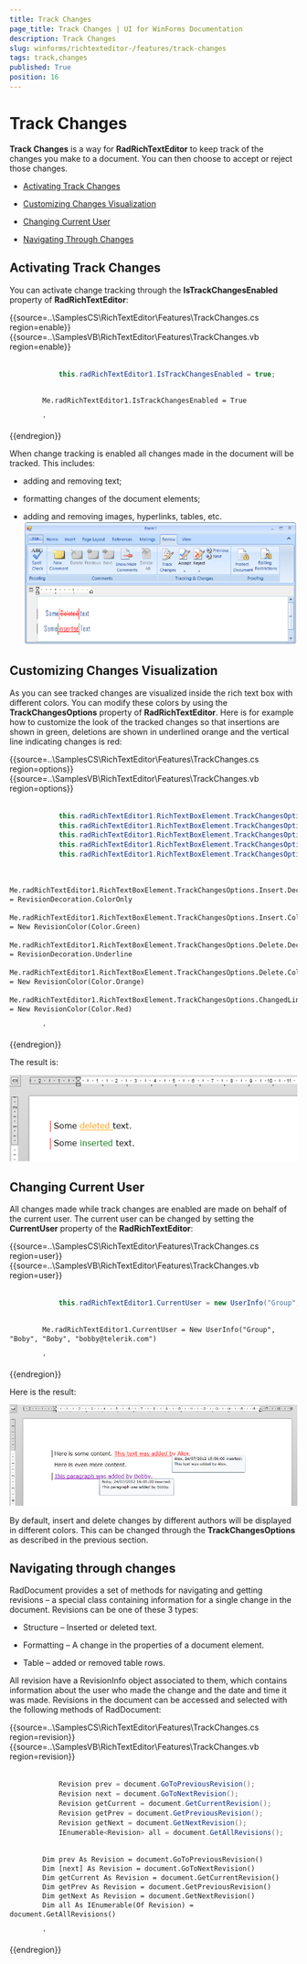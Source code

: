 ```yaml
---
title: Track Changes
page_title: Track Changes | UI for WinForms Documentation
description: Track Changes
slug: winforms/richtexteditor-/features/track-changes
tags: track,changes
published: True
position: 16
---
```


# Track Changes



__Track Changes__ is a way for __RadRichTextEditor__ to keep track of the changes you make to a document. You can then choose to accept or reject those changes.
      

* [Activating Track Changes](#activating-track-changes)

* [Customizing Changes Visualization](#customizing-changes-visualization)

* [Changing Current User](#changing-current-user)

* [Navigating Through Changes](#navigating-through-changes)

## Activating Track Changes

You can activate change tracking through the __IsTrackChangesEnabled__ property of __RadRichTextEditor__:

{{source=..\SamplesCS\RichTextEditor\Features\TrackChanges.cs region=enable}} 
{{source=..\SamplesVB\RichTextEditor\Features\TrackChanges.vb region=enable}} 

````C#

            this.radRichTextEditor1.IsTrackChangesEnabled = true;
````
````VB.NET

        Me.radRichTextEditor1.IsTrackChangesEnabled = True

        '
````

{{endregion}} 


When change tracking is enabled all changes made in the document will be tracked. This includes: 

* adding and removing text;

* formatting changes of the document elements;

* adding and removing images, hyperlinks, tables, etc.![richtexteditor-features-track-changes 001](images/richtexteditor-features-track-changes001.png)

## Customizing Changes Visualization

As you can see tracked changes are visualized inside the rich text box with different colors.  You can modify these colors by using the __TrackChangesOptions__ property of __RadRichTextEditor__. Here is for example how to customize the look of the tracked changes so that insertions are shown in green,  deletions are shown in underlined orange and the vertical line indicating changes is red:


{{source=..\SamplesCS\RichTextEditor\Features\TrackChanges.cs region=options}} 
{{source=..\SamplesVB\RichTextEditor\Features\TrackChanges.vb region=options}} 

````C#

            this.radRichTextEditor1.RichTextBoxElement.TrackChangesOptions.Insert.Decoration = RevisionDecoration.ColorOnly;
            this.radRichTextEditor1.RichTextBoxElement.TrackChangesOptions.Insert.ColorOptions = new RevisionColor(Color.Green);
            this.radRichTextEditor1.RichTextBoxElement.TrackChangesOptions.Delete.Decoration = RevisionDecoration.Underline;
            this.radRichTextEditor1.RichTextBoxElement.TrackChangesOptions.Delete.ColorOptions = new RevisionColor(Color.Orange);
            this.radRichTextEditor1.RichTextBoxElement.TrackChangesOptions.ChangedLinesDecorationColorOptions.ColorOptions = new RevisionColor(Color.Red);
````
````VB.NET

        Me.radRichTextEditor1.RichTextBoxElement.TrackChangesOptions.Insert.Decoration = RevisionDecoration.ColorOnly
        Me.radRichTextEditor1.RichTextBoxElement.TrackChangesOptions.Insert.ColorOptions = New RevisionColor(Color.Green)
        Me.radRichTextEditor1.RichTextBoxElement.TrackChangesOptions.Delete.Decoration = RevisionDecoration.Underline
        Me.radRichTextEditor1.RichTextBoxElement.TrackChangesOptions.Delete.ColorOptions = New RevisionColor(Color.Orange)
        Me.radRichTextEditor1.RichTextBoxElement.TrackChangesOptions.ChangedLinesDecorationColorOptions.ColorOptions = New RevisionColor(Color.Red)

        '
````

{{endregion}} 


The result is:

![richtexteditor-features-track-changes 002](images/richtexteditor-features-track-changes002.png)

## Changing Current User

All changes made while track changes are enabled are made on behalf of the current user. The current user can be changed by setting the __CurrentUser__ property of the __RadRichTextEditor__:
  
{{source=..\SamplesCS\RichTextEditor\Features\TrackChanges.cs region=user}} 
{{source=..\SamplesVB\RichTextEditor\Features\TrackChanges.vb region=user}} 

````C#

            this.radRichTextEditor1.CurrentUser = new UserInfo("Group", "Boby", "Boby", "bobby@telerik.com");
````
````VB.NET

        Me.radRichTextEditor1.CurrentUser = New UserInfo("Group", "Boby", "Boby", "bobby@telerik.com")

        '
````

{{endregion}} 


Here is the result:

![richtexteditor-features-track-changes 003](images/richtexteditor-features-track-changes003.png)

By default, insert and delete changes by different authors will be displayed in different colors. This can be changed through the __TrackChangesOptions__ as described in the previous section.
        

## Navigating through changes

RadDocument provides a set of methods for navigating and getting revisions – a special class containing information for a single change in the document. Revisions can be one of these 3 types:
        

* Structure – Inserted or deleted text.

* Formatting – A change in the properties of a document element.

* Table – added or removed table rows.

All revision have a RevisionInfo object associated to them, which contains information about the user who made the change and the date and time it was made. Revisions in the document can be accessed and selected with the following methods of RadDocument:
 

{{source=..\SamplesCS\RichTextEditor\Features\TrackChanges.cs region=revision}} 
{{source=..\SamplesVB\RichTextEditor\Features\TrackChanges.vb region=revision}} 

````C#

            Revision prev = document.GoToPreviousRevision();
            Revision next = document.GoToNextRevision();
            Revision getCurrent = document.GetCurrentRevision();
            Revision getPrev = document.GetPreviousRevision();
            Revision getNext = document.GetNextRevision();
            IEnumerable<Revision> all = document.GetAllRevisions();
````
````VB.NET

        Dim prev As Revision = document.GoToPreviousRevision()
        Dim [next] As Revision = document.GoToNextRevision()
        Dim getCurrent As Revision = document.GetCurrentRevision()
        Dim getPrev As Revision = document.GetPreviousRevision()
        Dim getNext As Revision = document.GetNextRevision()
        Dim all As IEnumerable(Of Revision) = document.GetAllRevisions()

        '
````

{{endregion}} 
